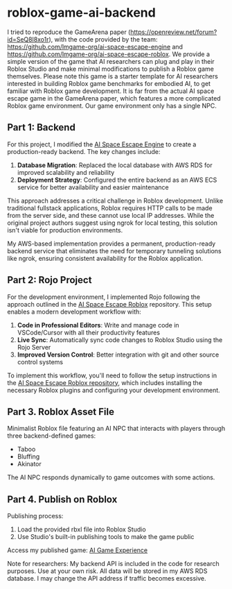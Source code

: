 # roblox-game-ai-backend


I tried to reproduce the GameArena paper (https://openreview.net/forum?id=SeQ8l8xo1r), with the code provided by the team: https://github.com/lmgame-org/ai-space-escape-engine and https://github.com/lmgame-org/ai-space-escape-roblox. We provide a simple version of the game that AI researchers can plug and play in their Roblox Studio and make minimal modifications to publish a Roblox game themselves. Please note this game is a starter template for AI researchers interested in building Roblox game benchmarks for embodied AI, to get familiar with Roblox game development. It is far from the actual AI space escape game in the GameArena paper, which features a more complicated Roblox game environment. Our game environment only has a single NPC.

## Part 1: Backend

For this project, I modified the [AI Space Escape Engine](https://github.com/lmgame-org/ai-space-escape-engine) to create a production-ready backend. The key changes include:

1. **Database Migration**: Replaced the local database with AWS RDS for improved scalability and reliability
2. **Deployment Strategy**: Configured the entire backend as an AWS ECS service for better availability and easier maintenance

This approach addresses a critical challenge in Roblox development. Unlike traditional fullstack applications, Roblox requires HTTP calls to be made from the server side, and these cannot use local IP addresses. While the original project authors suggest using ngrok for local testing, this solution isn't viable for production environments.

My AWS-based implementation provides a permanent, production-ready backend service that eliminates the need for temporary tunneling solutions like ngrok, ensuring consistent availability for the Roblox application.

## Part 2: Rojo Project

For the development environment, I implemented Rojo following the approach outlined in the [AI Space Escape Roblox](https://github.com/lmgame-org/ai-space-escape-roblox) repository. This setup enables a modern development workflow with:

1. **Code in Professional Editors**: Write and manage code in VSCode/Cursor with all their productivity features
2. **Live Sync**: Automatically sync code changes to Roblox Studio using the Rojo Server
3. **Improved Version Control**: Better integration with git and other source control systems

To implement this workflow, you'll need to follow the setup instructions in the [AI Space Escape Roblox repository](https://github.com/lmgame-org/ai-space-escape-roblox), which includes installing the necessary Roblox plugins and configuring your development environment.


## Part 3. Roblox Asset File

Minimalist Roblox file featuring an AI NPC that interacts with players through three backend-defined games:
- Taboo
- Bluffing
- Akinator

The AI NPC responds dynamically to game outcomes with some actions.

## Part 4. Publish on Roblox

Publishing process:
1. Load the provided rbxl file into Roblox Studio
2. Use Studio's built-in publishing tools to make the game public

Access my published game: [AI Game Experience](https://www.roblox.com/share?code=5b49184e2a04be428927cd7fa131eabc&type=ExperienceDetails&stamp=1742631279240)

Note for researchers: My backend API is included in the code for research purposes. Use at your own risk. All data will be stored in my AWS RDS database. I may change the API address if traffic becomes excessive.